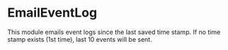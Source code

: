 EmailEventLog
=============

This module emails event logs since the last saved time stamp. If no time stamp exists (1st time), last 10 events will be sent.
